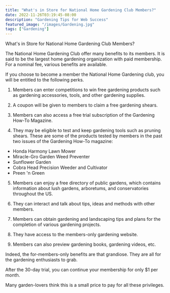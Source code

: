 ```yaml
---
title: "What's in Store for National Home Gardening Club Members?"
date: 2022-11-26T03:19:45-08:00
description: "Gardening Tips for Web Success"
featured_image: "/images/Gardening.jpg"
tags: ["Gardening"]
---
```


What's in Store for National Home Gardening Club Members?

The National Home Gardening Club offer many benefits to its members.
It is said to be the largest home gardening organization with paid membership. For a nominal fee, various benefits are available. 

If you choose to become a member the National Home Gardening club, you will be entitled to the following perks.
 
1. Members can enter competitions to win free gardening products such as gardening accessories, tools, and other gardening supplies.

2. A coupon will be given to members to claim a free gardening shears.

3. Members can also access a free trial subscription of the Gardening How-To Magazine.

4. They may be eligible to test and keep gardening tools such as pruning shears. These are some of the products tested by members in the past two issues of the Gardening How-To magazine:

- Honda Harmony Lawn Mower
- Miracle-Gro Garden Weed Preventer
- Sunflower Garden
- Cobra Head Precision Weeder and Cultivator
- Preen 'n Green

5. Members can enjoy a free directory of public gardens, which contains information about lush gardens, arboretums, and conservatories throughout the US.

6. They can interact and talk about tips, ideas and methods with other members.

7. Members can obtain gardening and landscaping tips and plans for the completion of various gardening projects. 

8.  They have access to the members-only gardening website.

9. Members can also preview gardening books, gardening videos, etc.

Indeed, the for-members-only benefits are that grandiose. They are all for the gardening enthusiasts to grab. 

After the 30-day trial, you can continue your membership for only $1 per month. 

Many garden-lovers think this is a small price to pay for all these privileges.



